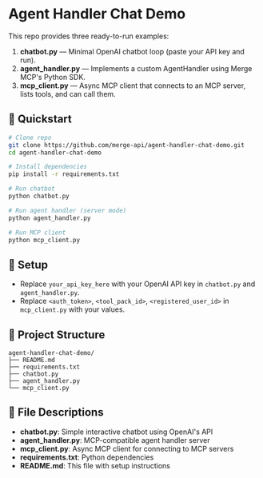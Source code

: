 # Agent Handler Chat Demo

This repo provides three ready-to-run examples:

1. **chatbot.py** — Minimal OpenAI chatbot loop (paste your API key and run).  
2. **agent_handler.py** — Implements a custom AgentHandler using Merge MCP's Python SDK.  
3. **mcp_client.py** — Async MCP client that connects to an MCP server, lists tools, and can call them.  

## 🚀 Quickstart

```bash
# Clone repo
git clone https://github.com/merge-api/agent-handler-chat-demo.git
cd agent-handler-chat-demo

# Install dependencies
pip install -r requirements.txt

# Run chatbot
python chatbot.py

# Run agent handler (server mode)
python agent_handler.py

# Run MCP client
python mcp_client.py
```

## 🔑 Setup

- Replace `your_api_key_here` with your OpenAI API key in `chatbot.py` and `agent_handler.py`.
- Replace `<auth_token>`, `<tool_pack_id>`, `<registered_user_id>` in `mcp_client.py` with your values.

## 📁 Project Structure

```
agent-handler-chat-demo/
├── README.md
├── requirements.txt
├── chatbot.py
├── agent_handler.py
└── mcp_client.py
```

## 📄 File Descriptions

- **chatbot.py**: Simple interactive chatbot using OpenAI's API
- **agent_handler.py**: MCP-compatible agent handler server
- **mcp_client.py**: Async MCP client for connecting to MCP servers
- **requirements.txt**: Python dependencies
- **README.md**: This file with setup instructions
